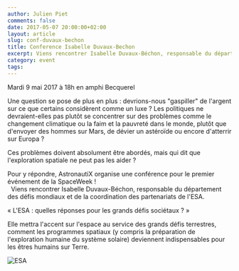 ```yaml
---
author: Julien Piet
comments: false
date: 2017-05-07 20:00:00+02:00
layout: article
slug: conf-duvaux-bechon
title: Conference Isabelle Duvaux-Bechon
excerpt: Viens rencontrer Isabelle Duvaux-Béchon, responsable du département de la coordination des partenariats de l'ESA.
category: event
tags:
---
```


Mardi 9 mai 2017 à 18h en amphi Becquerel

Une question se pose de plus en plus : devrions-nous "gaspiller" de l'argent sur ce que certains considèrent comme un luxe ? Les politiques ne devraient-elles pas plutôt se concentrer sur des problèmes comme le changement climatique ou la faim et la pauvreté dans le monde, plutôt que d'envoyer des hommes sur Mars, de dévier un astéroïde ou encore d'atterrir sur Europa ?  

Ces problèmes doivent absolument être abordés, mais qui dit que l'exploration spatiale ne peut pas les aider ?

Pour y répondre, AstronautiX organise une conférence pour le premier événement de la SpaceWeek !   
 
Viens rencontrer Isabelle Duvaux-Béchon, responsable du département des défis mondiaux et de la coordination des partenariats de l'ESA.

« L'ESA : quelles réponses pour les grands défis sociétaux ? » 

Elle mettra l'accent sur l'espace au service des grands défis terrestres, comment les programmes spatiaux (y compris la préparation de l'exploration humaine du système solaire) deviennent indispensables pour les êtres humains sur Terre.


![ESA](/images/event3.jpg "ESA")
